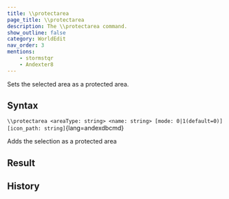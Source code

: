 ```yaml
---
title: \\protectarea
page_title: \\protectarea
description: The \\protectarea command.
show_outline: false
category: WorldEdit
nav_order: 3
mentions:
    - stormstqr
    - Andexter8
---
```


Sets the selected area as a protected area.

<CommandDetailsTable
    name="\\protectarea"
    :categories="[
        'system', 'world', 'server', 'worldedit'
    ]"
    :requiredTags="[
        'canUseChatCommands'
    ]"
    ultraSecurityModeSecurityLevel="WorldEdit"
    version="1.0.0"
    :undoSupported="-1"
    :functional="true"
    :deprecated="false"
/>

## Syntax

`\\protectarea <areaType: string> <name: string> [mode: 0|1(default=0)] [icon_path: string]`{lang=andexdbcmd}

<indent>Adds the selection as a protected area</indent>

## Result

## History
